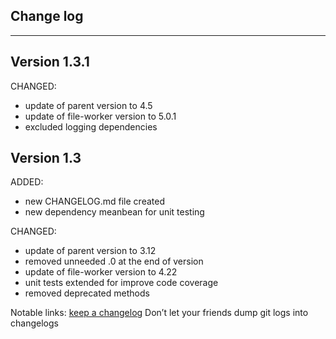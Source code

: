 ## Change log
----------------------

Version 1.3.1
-------------

CHANGED:

- update of parent version to 4.5
- update of file-worker version to 5.0.1
- excluded logging dependencies

Version 1.3
-------------

ADDED: 

- new CHANGELOG.md file created
- new dependency meanbean for unit testing

CHANGED:

- update of parent version to 3.12
- removed unneeded .0 at the end of version
- update of file-worker version to 4.22
- unit tests extended for improve code coverage
- removed deprecated methods

Notable links:
[keep a changelog](http://keepachangelog.com/en/1.0.0/) Don’t let your friends dump git logs into changelogs
